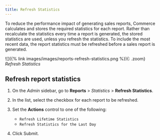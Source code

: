 ```yaml
---
title: Refresh Statistics
---
```


To reduce the performance impact of generating sales reports, Commerce calculates and stores the required statistics for each report. Rather than recalculate the statistics every time a report is generated, the stored statistics are used, unless you refresh the statistics. To include the most recent data, the report statistics must be refreshed before a sales report is generated.

![]({% link images/images/reports-refresh-statistics.png %}){: .zoom}
*Refresh Statistics*

## Refresh report statistics

1. On the _Admin_ sidebar, go to **Reports** > _Statistics_ > **Refresh Statistics**.

1. In the list, select the checkbox for each report to be refreshed.

1. Set the **Actions** control to one of the following:

   - `Refresh Lifetime Statistics`
   - `Refresh Statistics for the Last Day`

1. Click <span class="btn">Submit</span>.
